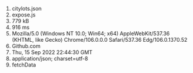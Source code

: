 1. citylots.json
2. expose.js
3. 779 kB
4. 916 ms
5. Mozilla/5.0 (Windows NT 10.0; Win64; x64) AppleWebKit/537.36 (KHTML, like Gecko) Chrome/106.0.0.0 Safari/537.36 Edg/106.0.1370.52
6. Github.com
7. Thu, 15 Sep 2022 22:44:30 GMT
8. application/json; charset=utf-8
9. fetchData